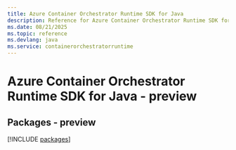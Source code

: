 ```yaml
---
title: Azure Container Orchestrator Runtime SDK for Java
description: Reference for Azure Container Orchestrator Runtime SDK for Java
ms.date: 08/21/2025
ms.topic: reference
ms.devlang: java
ms.service: containerorchestratorruntime
---
```

# Azure Container Orchestrator Runtime SDK for Java - preview
## Packages - preview
[!INCLUDE [packages](container-orchestrator-runtime-index.md)]